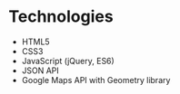 # Technologies
- HTML5
- CSS3
- JavaScript (jQuery, ES6)
- JSON API
- Google Maps API with Geometry library